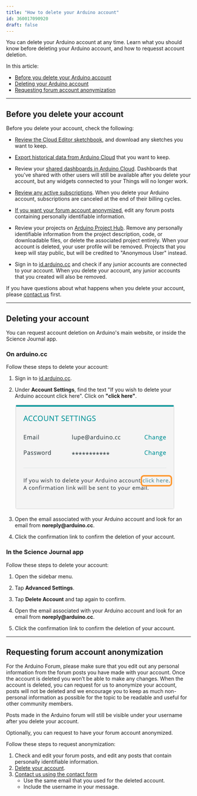 ```yaml
---
title: "How to delete your Arduino account"
id: 360017090920
draft: false
---
```


You can delete your Arduino account at any time. Learn what you should know before deleting your Arduino account, and how to requesst account deletion.

In this article:

* [Before you delete your Arduino account](#before-you-delete-your-account)
* [Deleting your Arduino account](#delete-account)
* [Requesting forum account anonymization](#forum-account-anonymization)

---

<a id="before-you-delete-your-account"></a>

## Before you delete your account

<!-- Before deleting the account, please keep in mind that you will lose access to: -->

Before you delete your account, check the following:

* [Review the Cloud Editor sketchbook](https://docs.arduino.cc/software/web-editor/arduino-web-editor-secondary-features#the-sketchbook-tab), and download any sketches you want to keep.<!-- To download a sketch, click on the arrow button next to the sketch name and select **Download Sketch**. -->

* [Export historical data from Arduino Cloud](https://support.arduino.cc/hc/en-us/articles/8825464267420) that you want to keep.

* Review your [shared dashboards in Arduino Cloud](https://docs.arduino.cc/arduino-cloud/features/sharing-dashboards). Dashboards that you've shared with other users will still be available after you delete your account, but any widgets connected to your Things will no longer work.

* [Review any active subscriptions](https://support.arduino.cc/hc/en-us/articles/4401881299090-Review-change-or-cancel-an-Arduino-Cloud-plan). When you delete your Arduino account, subscriptions are canceled at the end of their billing cycles.

* [If you want your forum account anonymized](#forum-account-anonymization), edit any forum posts containing personally identifiable information.

* Review your projects on [Arduino Project Hub](https://projecthub.arduino.cc/). Remove any personally identifiable information from the project description, code, or downloadable files, or delete the associated project entirely. When your account is deleted, your user profile will be removed. Projects that you keep will stay public, but will be credited to "Anonymous User" instead.

* Sign in to [id.arduino.cc](https://id.arduino.cc/) and check if any junior accounts are connected to your account. When you delete your account, any junior accounts that you created will also be removed.

If you have questions about what happens when you delete your account, please [contact us](https://www.arduino.cc/en/contact-us/) first.

---

<a id="delete-account"></a>

## Deleting your account

You can request account deletion on Arduino's main website, or inside the Science Journal app.

### On arduino<!-- nolink-->.cc

Follow these steps to delete your account:

1. Sign in to <a class="link-external" href="https://id.arduino.cc/">id.arduino.cc</a>.

2. Under **Account Settings**, find the text "If you wish to delete your Arduino account click here". Click on **"click here"**.

   ![The "click here" link in Account Settings.](img/delete-your-arduino.account.png)

3. Open the email associated with your Arduino account and look for an email from **noreply<!-- nolink-->@arduino.cc**.

4. Click the confirmation link to confirm the deletion of your account.

### In the Science Journal app

Follow these steps to delete your account:

1. Open the sidebar menu.

2. Tap **Advanced Settings**.

3. Tap **Delete Account** and tap again to confirm.

4. Open the email associated with your Arduino account and look for an email from **noreply<!-- nolink-->@arduino.cc**.

5. Click the confirmation link to confirm the deletion of your account.

---

<a id="forum-account-anonymization"></a>

## Requesting forum account anonymization

For the Arduino Forum, please make sure that you edit out any personal information from the forum posts you have made with your account. Once the account is deleted you won’t be able to make any changes. When the account is deleted, you can request for us to anonymize your account, posts will not be deleted and we encourage you to keep as much non-personal information as possible for the topic to be readable and useful for other community members.

Posts made in the Arduino forum will still be visible under your username after you delete your account.

Optionally, you can request to have your forum account anonymized.

Follow these steps to request anonymization:

1. Check and edit your forum posts, and edit any posts that contain personally identifiable information.
2. [Delete your account](#delete-account).
3. [Contact us using the contact form](https://www.arduino.cc/en/contact-us/)
   * Use the same email that you used for the deleted account.
   * Include the username in your message.
